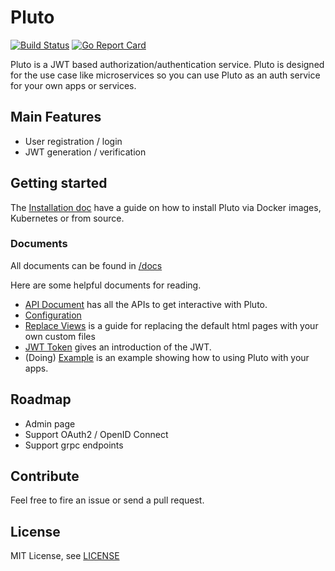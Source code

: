 # Pluto

[![Build Status](https://travis-ci.org/MuShare/pluto.svg?branch=master)](https://travis-ci.org/MuShare/pluto)
[![Go Report Card](https://goreportcard.com/badge/github.com/leeif/pluto)](https://goreportcard.com/report/github.com/leeif/pluto)

Pluto is a JWT based authorization/authentication service. Pluto is designed for the use case like microservices so you can use Pluto as an auth service for your own apps or services.

## Main Features

* User registration / login
* JWT generation / verification


## Getting started

The [Installation doc](https://github.com/MuShare/pluto/blob/master/docs/installation.md) have a guide on how to install Pluto via Docker images, Kubernetes or from source.

### Documents

All documents can be found in [/docs](https://github.com/MuShare/pluto/blob/master/docs)

Here are some helpful documents for reading.

* [API Document](https://github.com/MuShare/pluto/blob/master/docs/api.md) has all the APIs to get interactive with Pluto.
* [Configuration](https://github.com/MuShare/pluto/blob/master/docs/configuration.md) 
* [Replace Views](https://github.com/MuShare/pluto/blob/master/docs/view.md) is a guide for replacing the default html pages with your own custom files
* [JWT Token](https://github.com/MuShare/pluto/blob/master/docs/jwt.md) gives an introduction of the JWT.
* (Doing) [Example]() is an example showing how to using Pluto with your apps.

## Roadmap

* Admin page
* Support OAuth2 / OpenID Connect
* Support grpc endpoints

## Contribute

Feel free to fire an issue or send a pull request.

## License

MIT License, see [LICENSE](https://github.com/MuShare/pluto/blob/master/LICENSE)